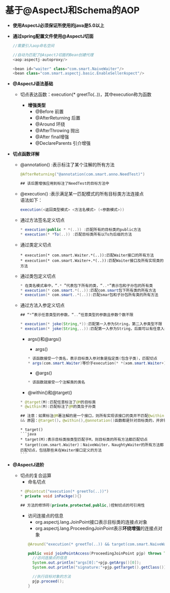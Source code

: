 # 基于@AspectJ和Schema的AOP

* **使用AspectJ必须保证所使用的java是5.0以上**  

* **通过spring配置文件使用@AspectJ切面**  

    ```java
    //需要引入aop命名空间

    //自动为匹配了@AspectJ切面的Bean创建代理
    <aop:aspectj-autoproxy/>  

    <bean id="waiter" class="com.smart.NaiveWaiter"/>
    <bean class="com.smart.aspectj.basic.EnableSellerAspect"/>
    ```

* **@AspectJ语法基础**  
  * 切点表达函数：execution(* greetTo(..))，其中execution称为函数  

    * **增强类型**  
      * @Before         前置
      * @AfterReturning 后置
      * @Around         环绕
      * @AfterThrowing  抛出
      * @After          final增强
      * @DeclareParents 引介增强

* **切点函数详解**  
  * @annotation() :表示标注了某个注解的所有方法  

    ```java
    @AfterReturning("@annotation(com.smart.anno.NeedTest)")

    ## 该后置增强应用到标注了NeedTest的目标方法中
    ```
  
  * @execution() :表示满足某一匹配模式的所有目标类方法连接点  
    语法如下：
    ```java
    execution(<返回类型模式> <方法名模式> (<参数模式>))

    ```

  * 通过方法签名定义切点
    ```java
    * execution(public * *(..)) :匹配所有的目标类的public方法
    * execution(* *To(..)) :匹配目标类所有以To为后缀的方法
    ```  

  * 通过类定义切点
    ```jva
    * execution(* com.smart.Waiter.*(..)):匹配Waiter接口的所有方法
    * execution(* com.smart.Waiter+.*(..)):匹配Waiter接口及所有实现类的方法  
    ```
  * 通过类包定义切点  
    ```java
    * 在类名模式串中，“.* ”代表包下所有的类，“..*”表示包和子孙包的所有类
    * execution(* com.smart.*(..)):匹配com.smart包下所有类的所有方法
    * execution(* com.smart..*(..)):匹配smar包和子孙包所有类的所有方法
    ```
  * 通过方法入参定义切点
    ```java
    ## “*”表示任意类型的参数，“..”任意类型的参数且参数个数不限

    * execution(* joke(String,*)):匹配第一入参为String，第二入参类型不限
    * execution(* joke(String,..)):匹配第一入参为String，后面可以有任意入参且类型任意
    ```

    * args()和@args()
      * args()
      ```java
      * 该函数接受一个类名，表示目标类入参对象是指定类(包含子类)，匹配切点
      * args(com.smart.Waiter)等价于execution(* *(xom.smart.Waiter+))
      ```

      * @args()
      ```java
      * 该函数就接受一个注解类的类名
      ```
    * @within()和@target()
    ```java
    * @target(M):匹配任意标注了@M的目标类
    * @within(M):匹配标注了@M的类及子孙类

    ## 注意：如果标注@M著注解的是一个接口，则所有实现该接口的类并不匹配@within()  
    && 原因：@target()，@within(),@annotation()函数都是针对目标类的，并非针对运行时的引用类型  
    ```
        * target()
        ```java
        * target(M):表示目标类按类型匹配于M，则目标类的所有方法都匹配切点
        * target(com.smart.Waiter)：NaiveWaiter，NaughtyWaiter的所有方法都匹配切点，包括那些未在Waiter接口定义的方法
        ```

* **@AspectJ进阶**
  * 切点的复合运算
    * 命名切点
    ```java
    * @Pointcut("execution(* greetTo(..))")
    * private void inPackge(){}

    ## 方法的修饰符(private,protected,public,)控制切点的可引用性
    ```
    * 访问连接点的信息
      * org.aspectj.lang.JoinPoint接口表示目标类的连接点对象
      * org.aspectj.lang.ProceedingJoinPoint表示**环绕增强**的连接点对象
      ```java
      @Around("execution(* greetTo(..)) && target(com.smart.NaiveWaiter)")

      public void joinPointAccess(ProceedingJoinPoint pjp) throws Throwable{
        //访问连接点的信息
        System.out.println("args[0]:"+pjp.getArgs()[0]);
        System.out.println("signature:"+pjp.getTarget().getClass());

        //执行目标对象的方法
        pjp.proceed();
      }
      ```
